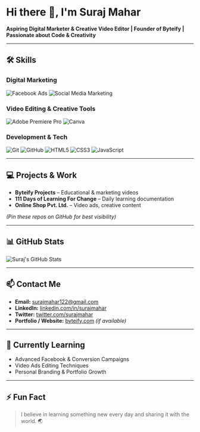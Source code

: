 # Hi there 👋, I'm Suraj Mahar

**Aspiring Digital Marketer & Creative Video Editor | Founder of Byteify | Passionate about Code & Creativity**

---

## 🛠️ Skills

### **Digital Marketing**
![Facebook Ads](https://img.shields.io/badge/Facebook%20Ads-4267B2?style=for-the-badge&logo=facebook) 
![Social Media Marketing](https://img.shields.io/badge/Social%20Media%20Marketing-1DA1F2?style=for-the-badge&logo=twitter)

### **Video Editing & Creative Tools**
![Adobe Premiere Pro](https://img.shields.io/badge/Adobe%20Premiere%20Pro-FF0000?style=for-the-badge&logo=adobe-premiere) 
![Canva](https://img.shields.io/badge/Canva-00C4CC?style=for-the-badge&logo=canva)

### **Development & Tech**
![Git](https://img.shields.io/badge/Git-F05032?style=for-the-badge&logo=git) 
![GitHub](https://img.shields.io/badge/GitHub-181717?style=for-the-badge&logo=github) 
![HTML5](https://img.shields.io/badge/HTML5-E34F26?style=for-the-badge&logo=html5)
![CSS3](https://img.shields.io/badge/CSS3-1572B6?style=for-the-badge&logo=css3)
![JavaScript](https://img.shields.io/badge/JavaScript-F7DF1E?style=for-the-badge&logo=javascript)

---

## 💻 Projects & Work

- **Byteify Projects** – Educational & marketing videos  
- **111 Days of Learning For Change** – Daily learning documentation  
- **Online Shop Pvt. Ltd.** – Video ads, creative content  

*(Pin these repos on GitHub for best visibility)*

---

## 📊 GitHub Stats
![Suraj's GitHub Stats](https://github-readme-stats.vercel.app/api?username=surajmhar&show_icons=true&theme=radical)

---

## 📫 Contact Me

- **Email:** surajmahar122@gmail.com  
- **LinkedIn:** [linkedin.com/in/surajmahar](https://linkedin.com/in/surajmahar)  
- **Twitter:** [twitter.com/surajmahar](https://twitter.com/surajmahar)  
- **Portfolio / Website:** [byteify.com](https://byteify.com) *(if available)*

---

## 🌱 Currently Learning
- Advanced Facebook & Conversion Campaigns  
- Video Ads Editing Techniques  
- Personal Branding & Portfolio Growth

---

## ⚡ Fun Fact
> I believe in learning something new every day and sharing it with the world. 🌏
